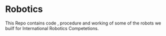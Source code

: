 # Robotics
This Repo contains code , procedure and working of some of the robots we builf for International Robotics Competetions.
